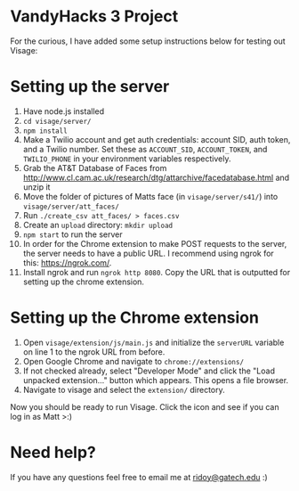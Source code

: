 # VandyHacks 3 Project

For the curious, I have added some setup instructions below for testing out Visage:

# Setting up the server

1. Have node.js installed
2. `cd visage/server/`
3. `npm install`
4. Make a Twilio account and get auth credentials: account SID, auth token, and a Twilio number. Set these as `ACCOUNT_SID`, `ACCOUNT_TOKEN`, and `TWILIO_PHONE` in your environment variables respectively.
5. Grab the AT&T Database of Faces from http://www.cl.cam.ac.uk/research/dtg/attarchive/facedatabase.html and unzip it
6. Move the folder of pictures of Matts face (in `visage/server/s41/`) into `visage/server/att_faces/`
7. Run `./create_csv att_faces/ > faces.csv`
8. Create an `upload` directory: `mkdir upload`
9. `npm start` to run the server
10. In order for the Chrome extension to make POST requests to the server, the server needs to have a public URL. I recommend using ngrok for this: https://ngrok.com/.
11. Install ngrok and run `ngrok http 8080`. Copy the URL that is outputted for setting up the chrome extension.

# Setting up the Chrome extension

1. Open `visage/extension/js/main.js` and initialize the `serverURL` variable on line 1 to the ngrok URL from before.
2. Open Google Chrome and navigate to `chrome://extensions/`
3. If not checked already, select "Developer Mode" and click the "Load unpacked extension..." button which appears. This opens a file browser.
4. Navigate to visage and select the `extension/` directory.

Now you should be ready to run Visage. Click the icon and see if you can log in as Matt >:)

# Need help?

If you have any questions feel free to email me at ridoy@gatech.edu :)
